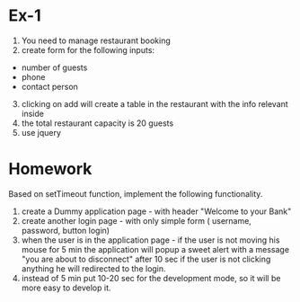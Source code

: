# Ex-1 
1. You need to manage restaurant booking
2. create form for the following inputs:
- number of guests 
- phone
- contact person
3. clicking on add will create a table in the restaurant with the info relevant inside
4. the total restaurant capacity is 20 guests
5. use jquery


# Homework
Based on setTimeout function, implement the following functionality.
1. create a Dummy application page - with header "Welcome to your Bank"
2. create another login page - with only simple form ( username, password, button login)
3. when the user is in the application page - if the user is not moving his mouse for 5 min the application will popup a sweet alert with a message "you are about to disconnect" after 10 sec if the user is not clicking anything he will redirected to the login.
4. instead of 5 min put 10-20 sec for the development mode, so it will be more easy to develop it.
 